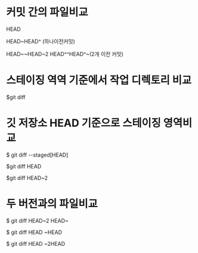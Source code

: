 <h1>커밋 간의 파일비교</h1>
<p>HEAD</p>
<p>HEAD~HEAD^ (하나이전커밋)</p>
<p>HEAD~~HEAD~2 HEAD^^HEAD^~(2개 이전 커밋)</p>

<h1>스테이징 역역 기준에서 작업 디렉토리 비교</h1>
<p>$git diff</p>

<h1>깃 저장소 HEAD 기준으로 스테이징 영역비교</h1>
<p>$ git diff --staged[HEAD]</p>
<p>$git diff HEAD</p>
<p>$git diff HEAD~2</p>

<h1>두 버전과의 파일비교</h1>
<p>$ git diff HEAD~2 HEAD~</p>
<p>$ git diff HEAD ~HEAD</p>
<p>$ git diff HEAD ~2HEAD</p>
